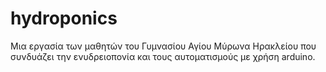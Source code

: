 # hydroponics
Μια εργασία των μαθητών του Γυμνασίου Αγίου Μύρωνα Ηρακλείου που συνδυάζει την ενυδρειοπονία και τους αυτοματισμούς με χρήση arduino.
